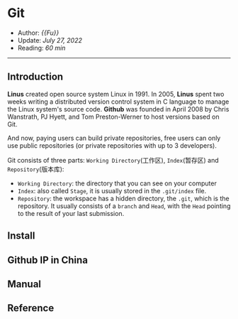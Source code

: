 # Git

- Author: *{{Fu}}*
- Update: *July 27, 2022*
- Reading: *60 min*

---

## Introduction


**Linus** created open source system Linux in 1991. In 2005, **Linus** spent two weeks writing a distributed version control system in C language to manage the Linux system's source code. **Github** was founded in April 2008 by Chris Wanstrath, PJ Hyett, and Tom Preston-Werner to host versions based on Git. 

And now, paying users can build private repositories, free users can only use public repositories (or private repositories with up to 3 developers). 

Git consists of three parts: `Working Directory`(工作区), `Index`(暂存区) and `Repository`(版本库):

- `Working Directory`: the directory that you can see on your computer
- `Index`: also called `Stage`, it is usually stored in the `.git/index` file.
- `Repository`: the workspace has a hidden directory, the `.git`, which is the repository. It usually consists of a `branch` and `Head`, with the `Head` pointing to the result of your last submission.




## Install



## Github IP in China






## Manual




## Reference